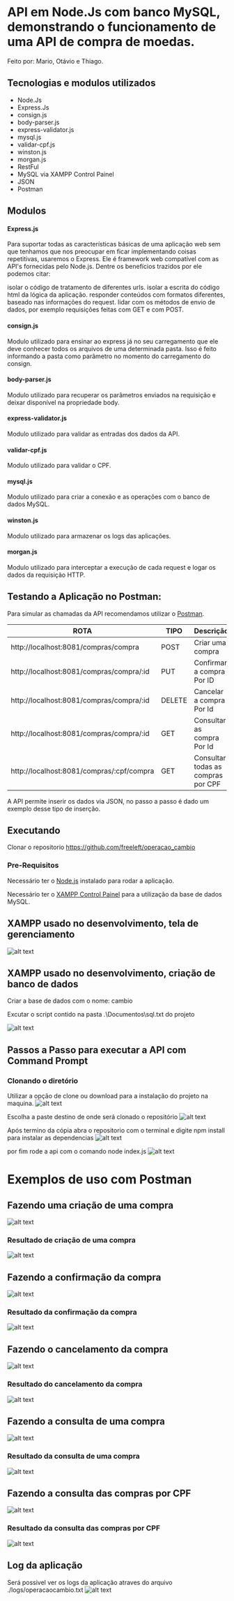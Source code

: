 # API em Node.Js com banco MySQL, demonstrando o funcionamento de uma API de compra de moedas.
Feito por: Mario, Otávio e Thiago.

## Tecnologias e modulos utilizados

- Node.Js
- Express.Js
- consign.js
- body-parser.js
- express-validator.js
- mysql.js
- validar-cpf.js
- winston.js
- morgan.js
- RestFul
- MySQL via XAMPP Control Painel
- JSON
- Postman

## Modulos
#### Express.js
Para suportar todas as características básicas de uma aplicação web sem que tenhamos que nos preocupar em ficar implementando coisas repetitivas, usaremos o Express. Ele é framework web compatível com as API's fornecidas pelo Node.js. Dentre os benefícios trazidos por ele podemos citar:

isolar o código de tratamento de diferentes urls.
isolar a escrita do código html da lógica da aplicação.
responder conteúdos com formatos diferentes, baseado nas informações do request.
lidar com os métodos de envio de dados, por exemplo requisições feitas com GET e com POST.

#### consign.js
Modulo utilizado para ensinar ao express já no seu carregamento que ele deve conhecer todos os arquivos de uma determinada pasta. Isso é feito informando a pasta como parâmetro no momento do carregamento do consign.

#### body-parser.js
Modulo utilizado para recuperar os parâmetros enviados na requisição e deixar disponível na propriedade body.

#### express-validator.js
Modulo utilizado para validar as entradas dos dados da API.

#### validar-cpf.js
Modulo utilizado para validar o CPF.

#### mysql.js
Modulo utilizado para criar a conexão e as operações com o banco de dados MySQL.

#### winston.js
Modulo utilizado para armazenar os logs das aplicações.

#### morgan.js
Modulo utilizado para interceptar a execução de cada request e logar os dados da requisição HTTP.

## Testando a Aplicação no Postman:

Para simular as chamadas da API recomendamos utilizar o [Postman](https://chrome.google.com/webstore/detail/postman/fhbjgbiflinjbdggehcddcbncdddomop).

  ROTA                                               | TIPO |              Descrição                |                   Observação                    |
---------------------------------------------------- |----- | --------------------------------------|-------------------------------------------------|
http://localhost:8081/compras/compra                 |POST  | Criar uma compra                      |   Json exemplo na pasta Documentos/compra.json |
http://localhost:8081/compras/compra/:id             |PUT   | Confirmar a compra Por ID             |                       |
http://localhost:8081/compras/compra/:id             |DELETE| Cancelar a compra Por Id              |                       |
http://localhost:8081/compras/compra/:id             |GET   | Consultar as compra Por Id            |                       |
http://localhost:8081/compras/:cpf/compra            |GET   | Consultar todas as compras por CPF    |                       |

A API permite inserir os dados via JSON, no passo a passo é dado um exemplo desse tipo de inserção.

## Executando

Clonar o repositorio https://github.com/freeleft/operacao_cambio

### Pre-Requisitos

Necessário ter o [Node.js](https://nodejs.org/en/download/) instalado para rodar a aplicação.

Necessário ter o [XAMPP Control Painel](https://www.apachefriends.org/download.html) para a utilização da base de dados MySQL.

## XAMPP usado no desenvolvimento, tela de gerenciamento
![alt text](https://github.com/freeleft/operacao_cambio/blob/master/imagens/xampp1.PNG)

## XAMPP usado no desenvolvimento, criação de banco de dados

Criar a base de dados com o nome: cambio

Excutar o script contido na pasta .\Documentos\sql.txt do projeto

![alt text](https://github.com/freeleft/operacao_cambio/blob/master/imagens/xampp2.PNG)

## Passos a Passo para executar a API com Command Prompt

### Clonando o diretório
Utilizar a opção de clone ou download para a instalação do projeto na maquina.
![alt text](https://github.com/freeleft/operacao_cambio/blob/master/imagens/clone_01.PNG)

Escolha a paste destino de onde será clonado o repositório
![alt text](https://github.com/freeleft/operacao_cambio/blob/master/imagens/clone_02.PNG)

Após termino da cópia abra o repositorio com o terminal e digite npm install para instalar as dependencias
![alt text](https://github.com/freeleft/operacao_cambio/blob/master/imagens/clone_03.PNG)

por fim rode a api com o comando node index.js
![alt text](https://github.com/freeleft/operacao_cambio/blob/master/imagens/clone_04.PNG)

# Exemplos de uso com Postman

## Fazendo uma criação de uma compra
![alt text](https://github.com/freeleft/operacao_cambio/blob/master/imagens/postman1.PNG)

### Resultado de criação de uma compra
![alt text](https://github.com/freeleft/operacao_cambio/blob/master/imagens/postman2.PNG)

## Fazendo a confirmação da compra
![alt text](https://github.com/freeleft/operacao_cambio/blob/master/imagens/postman3.PNG)

### Resultado da confirmação da compra
![alt text](https://github.com/freeleft/operacao_cambio/blob/master/imagens/postman4.PNG)

## Fazendo o cancelamento da compra
![alt text](https://github.com/freeleft/operacao_cambio/blob/master/imagens/postman5.PNG)

### Resultado do cancelamento da compra
![alt text](https://github.com/freeleft/operacao_cambio/blob/master/imagens/postman6.PNG)

## Fazendo a consulta de uma compra
![alt text](https://github.com/freeleft/operacao_cambio/blob/master/imagens/postman7.PNG)

### Resultado da consulta de uma compra
![alt text](https://github.com/freeleft/operacao_cambio/blob/master/imagens/postman8.PNG)

## Fazendo a consulta das compras por CPF
![alt text](https://github.com/freeleft/operacao_cambio/blob/master/imagens/postman9.PNG)

### Resultado da consulta das compras por CPF
![alt text](https://github.com/freeleft/operacao_cambio/blob/master/imagens/postman10.PNG)

## Log da aplicação
Será possivel ver os logs da aplicação atraves do arquivo ./logs/operacaocambio.txt
![alt text](https://github.com/freeleft/operacao_cambio/blob/master/imagens/log.PNG)
